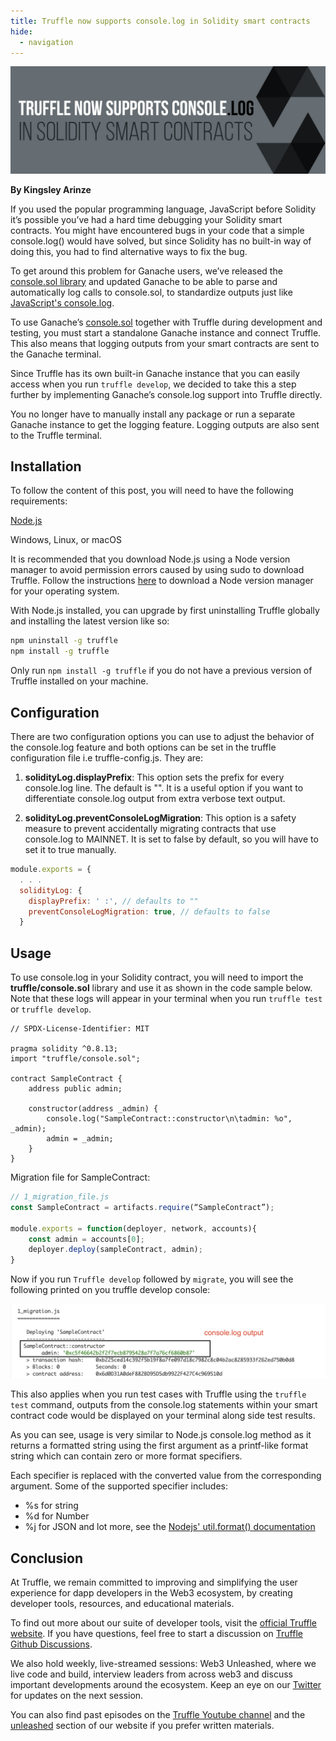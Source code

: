 ```yaml
---
title: Truffle now supports console.log in Solidity smart contracts
hide:
  - navigation
---
```


![Blog banner for Truffle now supports console.log in Solidity smart contract](./console_log_banner.jpg)

**By Kingsley Arinze**

If you used the popular programming language, JavaScript before Solidity it’s possible you’ve had a hard time debugging your Solidity smart contracts. You might have encountered bugs in your code that a simple console.log() would have solved, but since Solidity has no built-in way of doing this, you had to find alternative ways to fix the bug.

To get around this problem for Ganache users, we’ve released the [console.sol library](https://www.npmjs.com/package/@ganache/console.log) and updated Ganache to be able to parse and automatically log calls to console.sol, to standardize outputs just like [JavaScript's console.log](https://github.com/trufflesuite/ganache/tree/develop/src/chains/ethereum/console.log).

To use Ganache’s [console.sol](https://www.npmjs.com/package/@ganache/console.log) together with Truffle during development and testing, you must start a standalone Ganache instance and connect Truffle. This also means that logging outputs from your smart contracts are sent to the Ganache terminal.

Since Truffle has its own built-in Ganache instance that you can easily access when you run `truffle develop`, we decided to take this a step further by implementing Ganache’s console.log support into Truffle directly.

You no longer have to manually install any package or run a separate Ganache instance to get the logging feature. Logging outputs are also sent to the Truffle terminal.

## Installation

To follow the content of this post, you will need to have the following requirements:

[Node.js](https://nodejs.org/en)

Windows, Linux, or macOS

It is recommended that you download Node.js using a Node version manager to avoid permission errors caused by using sudo to download Truffle. Follow the instructions [here](https://docs.npmjs.com/downloading-and-installing-node-js-and-npm#using-a-node-version-manager-to-install-nodejs-and-npm) to download a Node version manager for your operating system.

With Node.js installed, you can upgrade by first uninstalling Truffle globally and installing the latest version like so:

```bash
npm uninstall -g truffle
npm install -g truffle
```

Only run `npm install -g truffle` if you do not have a previous version of Truffle installed on your machine.

## Configuration

There are two configuration options you can use to adjust the behavior of the console.log feature and both options can be set in the truffle configuration file i.e truffle-config.js. They are:

1. **solidityLog.displayPrefix**: This option sets the prefix for every console.log line. The default is "". It is a useful option if you want to differentiate console.log output from extra verbose text output.

2. **solidityLog.preventConsoleLogMigration**: This option is a safety measure to prevent accidentally migrating contracts that use console.log to MAINNET. It is set to false by default, so you will have to set it to true manually.

```javascript
module.exports = {
  . . .
  solidityLog: {
    displayPrefix: ' :', // defaults to ""
    preventConsoleLogMigration: true, // defaults to false
  }
```

## Usage

To use console.log in your Solidity contract, you will need to import the **truffle/console.sol** library and use it as shown in the code sample below. Note that these logs will appear in your terminal when you run `truffle test` or `truffle develop`.

```solidity
// SPDX-License-Identifier: MIT

pragma solidity ^0.8.13;
import "truffle/console.sol";

contract SampleContract {
    address public admin;

    constructor(address _admin) {
        console.log("SampleContract::constructor\n\tadmin: %o", _admin);
        admin = _admin;
    }
}
```

Migration file for SampleContract:

```javascript
// 1_migration_file.js
const SampleContract = artifacts.require(“SampleContract”);

module.exports = function(deployer, network, accounts){
	const admin = accounts[0];
	deployer.deploy(sampleContract, admin);
}
```

Now if you run `Truffle develop` followed by `migrate`, you will see the following printed on you truffle develop console:

![Image of Truffle's console.log output](./console.log%20output.jpg)

This also applies when you run test cases with Truffle using the `truffle test` command, outputs from the console.log statements within your smart contract code would be displayed on your terminal along side test results.

As you can see, usage is very similar to Node.js console.log method as it returns a formatted string using the first argument as a printf-like format string which can contain zero or more format specifiers.

Each specifier is replaced with the converted value from the corresponding argument. Some of the supported specifier includes:

- %s for string
- %d for Number
- %j for JSON and lot more, see the [Nodejs' util.format() documentation](https://nodejs.org/api/util.html#utilformatformat-args)

## Conclusion

At Truffle, we remain committed to improving and simplifying the user experience for dapp developers in the Web3 ecosystem, by creating developer tools, resources, and educational materials.

To find out more about our suite of developer tools, visit the [official Truffle website](https://trufflesuite.com). If you have questions, feel free to start a discussion on [Truffle Github Discussions](https://github.com/orgs/trufflesuite/discussions).

We also hold weekly, live-streamed sessions: Web3 Unleashed, where we live code and build, interview leaders from across web3 and discuss important developments around the ecosystem. Keep an eye on our [Twitter](https://twitter.com/trufflesuite) for updates on the next session.

You can also find past episodes on the [Truffle Youtube channel](https://www.youtube.com/c/TruffleSuite) and the [unleashed](https://trufflesuite.com/unleashed) section of our website if you prefer written materials.
